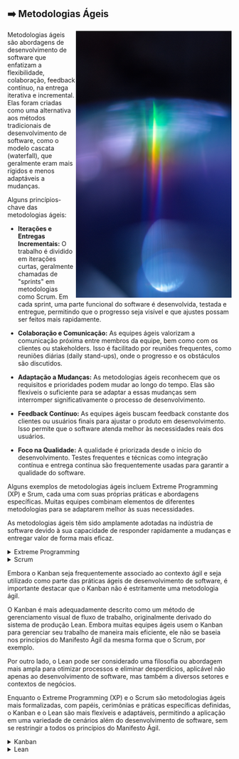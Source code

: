 ## :arrow_right: Metodologias Ágeis

<img align="right" height="600px" src="https://github.com/2uj1m28ohz/Database/blob/main/Development/AgileMethodologies.png"/>

Metodologias ágeis são abordagens de desenvolvimento de software que enfatizam a flexibilidade, colaboração, feedback contínuo, na entrega iterativa e incremental. Elas foram criadas como uma alternativa aos métodos tradicionais de desenvolvimento de software, como o modelo cascata (waterfall), que geralmente eram mais rígidos e menos adaptáveis a mudanças.

Alguns princípios-chave das metodologias ágeis:

- **Iterações e Entregas Incrementais:** O trabalho é dividido em iterações curtas, geralmente chamadas de "sprints" em metodologias como Scrum. Em cada sprint, uma parte funcional do software é desenvolvida, testada e entregue, permitindo que o progresso seja visível e que ajustes possam ser feitos mais rapidamente.

- **Colaboração e Comunicação:** As equipes ágeis valorizam a comunicação próxima entre membros da equipe, bem como com os clientes ou stakeholders. Isso é facilitado por reuniões frequentes, como reuniões diárias (daily stand-ups), onde o progresso e os obstáculos são discutidos.

- **Adaptação a Mudanças:** As metodologias ágeis reconhecem que os requisitos e prioridades podem mudar ao longo do tempo. Elas são flexíveis o suficiente para se adaptar a essas mudanças sem interromper significativamente o processo de desenvolvimento.

- **Feedback Contínuo:** As equipes ágeis buscam feedback constante dos clientes ou usuários finais para ajustar o produto em desenvolvimento. Isso permite que o software atenda melhor às necessidades reais dos usuários.

- **Foco na Qualidade:** A qualidade é priorizada desde o início do desenvolvimento. Testes frequentes e técnicas como integração contínua e entrega contínua são frequentemente usadas para garantir a qualidade do software.

Alguns exemplos de metodologias ágeis incluem Extreme Programming (XP) e Srum, cada uma com suas próprias práticas e abordagens específicas. Muitas equipes combinam elementos de diferentes metodologias para se adaptarem melhor às suas necessidades.

As metodologias ágeis têm sido amplamente adotadas na indústria de software devido à sua capacidade de responder rapidamente a mudanças e entregar valor de forma mais eficaz.

<details>
<summary>Extreme Programming</summary>

O Extreme Programming (XP) é uma metodologia ágil que visa melhorar a qualidade do software e a satisfação do cliente por meio de práticas de desenvolvimento que enfatizam a comunicação, feedback contínuo e flexibilidade para lidar com mudanças nos requisitos do projeto.

- Características do Extreme Programming (XP):
    - Desenvolvimento Orientado a Testes (TDD): Escrever testes antes de escrever o código. Isso promove uma abordagem centrada na qualidade desde o início do processo de desenvolvimento.

    - Programação em Pares: Dois programadores trabalham juntos em um mesmo código. Isso promove a qualidade, compartilhamento de conhecimento e reduz erros.

    - Integração Contínua: A prática de integrar o código frequentemente, várias vezes ao dia, para evitar problemas de integração no final do projeto.

    - Refatoração: Melhorar o código continuamente, tornando-o mais limpo e mais fácil de entender, sem alterar seu comportamento externo.

    - Pequenas Versões Frequentes: Fazer releases pequenos e frequentes para obter feedback rápido do cliente.

    - Cliente no Centro do Processo: A participação do cliente é constante, ajudando a priorizar funcionalidades e fornecer feedback contínuo.

- Vantagens do Extreme Programming (XP):
    - Qualidade do Código: As práticas como TDD e refatoração constantemente resultam em um código de alta qualidade e mais fácil de manter.

    - Adaptabilidade: XP permite adaptação rápida às mudanças nos requisitos, garantindo que o produto final atenda às necessidades em constante evolução do cliente.

    - Feedback Contínuo: Focando em lançamentos frequentes, há uma oportunidade constante de receber feedback do cliente, garantindo que o produto atenda às expectativas.

    - Maior Envolvimento do Cliente: A participação constante do cliente garante que o produto atenda aos requisitos e expectativas reais.

    - Melhor Colaboração e Comunicação: A programação em pares e a integração contínua incentivam a colaboração entre os membros da equipe, melhorando a comunicação e o compartilhamento de conhecimento.

    - Maior Produtividade: Ao eliminar atividades redundantes ou desnecessárias e focar em entregas frequentes, a produtividade tende a aumentar.

O XP é especialmente eficaz em projetos onde os requisitos são voláteis e a necessidade de adaptação é alta. Sua abordagem focada na qualidade, feedback e comunicação contínua é valorizada por equipes que buscam melhorar a entrega de software de maneira eficaz e iterativa.

</details>

<details>
<summary>Scrum</summary>

Scrum é um framework utilizado para gerenciar projetos complexos e desenvolvimento de produtos. Ele enfatiza a colaboração, a flexibilidade e a entrega iterativa e incremental. Existem várias vantagens associadas à adoção do Scrum, incluindo:

- Características do Scrum:
    - Sprints: O trabalho é dividido em iterações chamadas de sprints, geralmente de 2 a 4 semanas, durante as quais um incremento do produto é entregue.

    - Papéis Definidos: Scrum Master, Product Owner e Time de Desenvolvimento são os papéis principais. O Scrum Master facilita o processo, o Product Owner representa o cliente e define prioridades, e o Time de Desenvolvimento executa o trabalho.

    - Reuniões Regulares: O Scrum tem cerimônias bem definidas, como a Sprint Planning (planejamento da sprint), Daily Standup (reunião diária), Sprint Review (revisão da sprint) e Sprint Retrospective (retrospectiva da sprint), que ajudam a manter a equipe alinhada e produtiva.

    - Backlog Priorizado: O Product Backlog é uma lista priorizada de funcionalidades ou itens de trabalho que precisam ser entregues. É constantemente refinado e atualizado com base no feedback e nas mudanças nos requisitos.

    - Transparência e Inspeção: O progresso e os obstáculos são visíveis para todos na equipe, promovendo transparência. Isso ajuda na identificação precoce de problemas para resolvê-los rapidamente.

- Vantagens do Scrum:
    - Adaptabilidade e Flexibilidade: O Scrum permite que as equipes respondam rapidamente a mudanças nos requisitos, prioridades ou no ambiente do projeto.

    - Entrega Contínua de Valor: A entrega de incrementos funcionais a cada sprint garante que o cliente receba valor constantemente e possa dar feedback regular.

    - Maior Engajamento da Equipe: Com papéis e responsabilidades bem definidos, além de reuniões regulares, o Scrum promove o engajamento e a colaboração entre os membros da equipe.

    - Foco no Cliente: O envolvimento contínuo do Product Owner garante que as necessidades do cliente sejam priorizadas e atendidas de forma eficaz.

    - Transparência e Visibilidade: Todos os aspectos do projeto são visíveis, promovendo a transparência e a identificação rápida de problemas.

    - Melhoria Contínua: Através das retrospectivas, a equipe pode identificar áreas de melhoria e implementar mudanças para aumentar a eficiência ao longo do tempo.

O Scrum é amplamente utilizado devido à sua capacidade de promover a entrega de software de alta qualidade de maneira iterativa, permitindo a adaptação a mudanças nos requisitos e a maximização do valor entregue ao cliente. Sua estrutura clara e suas práticas bem definidas são altamente valorizadas por equipes que buscam um framework ágil para gerenciar e entregar projetos com eficiência.

</details>

Embora o Kanban seja frequentemente associado ao contexto ágil e seja utilizado como parte das práticas ágeis de desenvolvimento de software, é importante destacar que o Kanban não é estritamente uma metodologia ágil.

O Kanban é mais adequadamente descrito como um método de gerenciamento visual de fluxo de trabalho, originalmente derivado do sistema de produção Lean. Embora muitas equipes ágeis usem o Kanban para gerenciar seu trabalho de maneira mais eficiente, ele não se baseia nos princípios do Manifesto Ágil da mesma forma que o Scrum, por exemplo.

Por outro lado, o Lean pode ser considerado uma filosofia ou abordagem mais ampla para otimizar processos e eliminar desperdícios, aplicável não apenas ao desenvolvimento de software, mas também a diversos setores e contextos de negócios.

Enquanto o Extreme Programming (XP) e o Scrum são metodologias ágeis mais formalizadas, com papéis, cerimônias e práticas específicas definidas, o Kanban e o Lean são mais flexíveis e adaptáveis, permitindo a aplicação em uma variedade de cenários além do desenvolvimento de software, sem se restringir a todos os princípios do Manifesto Ágil.

<details>
<summary>Kanban</summary>

O Kanban é um método visual para gerenciar o trabalho, com foco na limitação do trabalho em progresso (WIP), fluxo contínuo e otimização do processo.

- Características do Kanban:
    - Quadro Kanban: Utiliza um quadro visual dividido em colunas que representam os estágios do fluxo de trabalho (por exemplo, "A Fazer", "Em Progresso", "Feito").

    - Cartões: As tarefas são representadas por cartões e movem-se pelo quadro à medida que progridem de um estágio para outro.

    - Limitação do Trabalho em Progresso: Cada coluna do quadro tem um limite de cartões que podem estar em progresso simultaneamente. Isso ajuda a evitar gargalos e sobrecarga da equipe.

    - Fluxo Contínuo: O objetivo é manter um fluxo constante de trabalho, minimizando a quantidade de trabalho parado ou em espera.

    - Melhoria Contínua: Ao analisar o fluxo de trabalho e identificar gargalos, a equipe pode implementar melhorias graduais para otimizar o processo.

- Vantagens do Kanban:
    - Flexibilidade: O Kanban é altamente adaptável a diferentes tipos de projetos e processos, pois não prescreve papéis ou cerimônias específicas.

    - Visibilidade do Trabalho: O quadro visual proporciona uma visão clara do trabalho em andamento, ajudando na identificação de gargalos e no monitoramento do progresso.

    - Redução de Sobrecarga: Ao limitar o trabalho em progresso, o Kanban ajuda a equipe a se concentrar em tarefas prioritárias, evitando a sobrecarga de trabalho.

    - Resposta Rápida a Mudanças: A flexibilidade do Kanban permite que a equipe ajuste prioridades facilmente para se adaptar a novos requisitos ou circunstâncias.

    - Melhoria Contínua Incremental: A ênfase na análise contínua do fluxo de trabalho permite que a equipe identifique e resolva problemas gradualmente, melhorando continuamente o processo.

    - Foco na Eficiência: O Kanban incentiva a identificação e eliminação de desperdícios no processo, aumentando a eficiência geral.

O Kanban é frequentemente adotado em equipes que buscam uma abordagem mais flexível para gerenciar o trabalho, permitindo uma visibilidade clara das tarefas e promovendo um fluxo de trabalho mais suave e eficiente. Sua simplicidade e capacidade de adaptação são pontos fortes que o tornam uma escolha popular para muitas equipes e projetos.

</details>

<details>
<summary>Lean</summary>

O Lean Software Development é uma abordagem baseada nos princípios do Lean Manufacturing, visando eliminar desperdícios, maximizar o valor e melhorar continuamente o processo de desenvolvimento de software.

- Características do Lean Software Development:
    - Eliminação de Desperdícios: Identifica e reduz qualquer atividade no processo de desenvolvimento que não agregue valor ao cliente. Isso inclui excesso de trabalho, espera, retrabalho, entre outros.

    - Entrega Rápida e Contínua: Foca na entrega rápida e contínua de pequenos incrementos de valor para o cliente, reduzindo o tempo de ciclo.

    - Aprendizado Contínuo e Melhoria: Encoraja a reflexão e a melhoria contínua do processo por meio do feedback e da experimentação.

    - Construção de Qualidade desde o Início: Prioriza a qualidade desde o início do processo, visando evitar retrabalho e problemas futuros.

    - Respeito pelas Pessoas: Valoriza o trabalho em equipe, a colaboração e a responsabilidade compartilhada.

    - Decisões Baseadas em Dados: Utiliza dados e métricas para embasar decisões, medir o progresso e identificar áreas de melhoria.

- Vantagens do Lean Software Development:
    - Eficiência Aprimorada: Ao identificar e eliminar desperdícios, o Lean melhora a eficiência do processo, reduzindo tempo e recursos desnecessários.

    - Foco no Valor para o Cliente: Prioriza a entrega de valor ao cliente, garantindo que o trabalho realizado atenda às necessidades reais.

    - Maior Flexibilidade e Adaptabilidade: A abordagem Lean permite uma resposta mais rápida às mudanças nos requisitos e nas condições do mercado.

    - Maior Qualidade do Produto: Ao enfocar a qualidade desde o início e evitar atividades que resultem em defeitos, o Lean promove a entrega de produtos mais confiáveis e de alta qualidade.

    - Cultura de Melhoria Contínua: Estimula uma cultura de aprendizado e melhoria constante, permitindo que a equipe aprimore continuamente seus processos.

    - Redução de Custos e Desperdícios: Ao eliminar desperdícios e retrabalhos, o Lean ajuda a reduzir custos operacionais.

O Lean Software Development é valorizado por sua ênfase na eficiência, entrega de valor ao cliente e melhoria contínua. Ao adotar os princípios do Lean, as equipes de desenvolvimento podem otimizar seus processos para alcançar resultados mais eficazes e consistentes.

</details>
